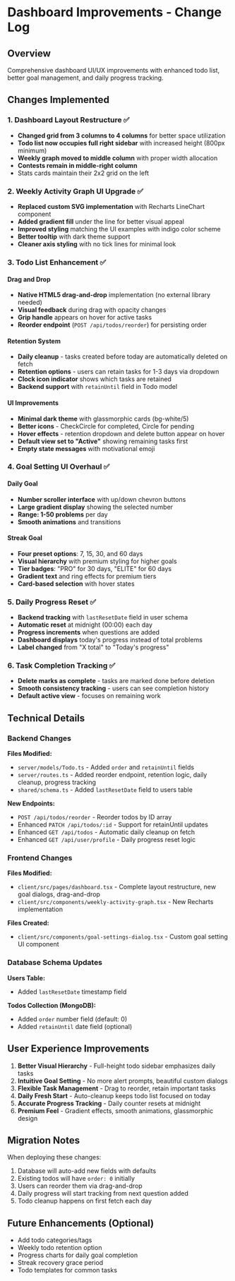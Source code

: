 # Dashboard Improvements - Change Log

## Overview
Comprehensive dashboard UI/UX improvements with enhanced todo list, better goal management, and daily progress tracking.

## Changes Implemented

### 1. Dashboard Layout Restructure ✅
- **Changed grid from 3 columns to 4 columns** for better space utilization
- **Todo list now occupies full right sidebar** with increased height (800px minimum)
- **Weekly graph moved to middle column** with proper width allocation
- **Contests remain in middle-right column**
- Stats cards maintain their 2x2 grid on the left

### 2. Weekly Activity Graph UI Upgrade ✅
- **Replaced custom SVG implementation** with Recharts LineChart component
- **Added gradient fill** under the line for better visual appeal
- **Improved styling** matching the UI examples with indigo color scheme
- **Better tooltip** with dark theme support
- **Cleaner axis styling** with no tick lines for minimal look

### 3. Todo List Enhancement ✅
#### Drag and Drop
- **Native HTML5 drag-and-drop** implementation (no external library needed)
- **Visual feedback** during drag with opacity changes
- **Grip handle** appears on hover for active tasks
- **Reorder endpoint** (`POST /api/todos/reorder`) for persisting order

#### Retention System
- **Daily cleanup** - tasks created before today are automatically deleted on fetch
- **Retention options** - users can retain tasks for 1-3 days via dropdown
- **Clock icon indicator** shows which tasks are retained
- **Backend support** with `retainUntil` field in Todo model

#### UI Improvements
- **Minimal dark theme** with glassmorphic cards (bg-white/5)
- **Better icons** - CheckCircle for completed, Circle for pending
- **Hover effects** - retention dropdown and delete button appear on hover
- **Default view set to "Active"** showing remaining tasks first
- **Empty state messages** with motivational emoji

### 4. Goal Setting UI Overhaul ✅
#### Daily Goal
- **Number scroller interface** with up/down chevron buttons
- **Large gradient display** showing the selected number
- **Range: 1-50 problems** per day
- **Smooth animations** and transitions

#### Streak Goal
- **Four preset options**: 7, 15, 30, and 60 days
- **Visual hierarchy** with premium styling for higher goals
- **Tier badges**: "PRO" for 30 days, "ELITE" for 60 days
- **Gradient text** and ring effects for premium tiers
- **Card-based selection** with hover states

### 5. Daily Progress Reset ✅
- **Backend tracking** with `lastResetDate` field in user schema
- **Automatic reset** at midnight (00:00) each day
- **Progress increments** when questions are added
- **Dashboard displays** today's progress instead of total problems
- **Label changed** from "X total" to "Today's progress"

### 6. Task Completion Tracking ✅
- **Delete marks as complete** - tasks are marked done before deletion
- **Smooth consistency tracking** - users can see completion history
- **Default active view** - focuses on remaining work

## Technical Details

### Backend Changes
**Files Modified:**
- `server/models/Todo.ts` - Added `order` and `retainUntil` fields
- `server/routes.ts` - Added reorder endpoint, retention logic, daily cleanup, progress tracking
- `shared/schema.ts` - Added `lastResetDate` field to users table

**New Endpoints:**
- `POST /api/todos/reorder` - Reorder todos by ID array
- Enhanced `PATCH /api/todos/:id` - Support for retainUntil updates
- Enhanced `GET /api/todos` - Automatic daily cleanup on fetch
- Enhanced `GET /api/user/profile` - Daily progress reset logic

### Frontend Changes
**Files Modified:**
- `client/src/pages/dashboard.tsx` - Complete layout restructure, new goal dialogs, drag-and-drop
- `client/src/components/weekly-activity-graph.tsx` - New Recharts implementation

**Files Created:**
- `client/src/components/goal-settings-dialog.tsx` - Custom goal setting UI component

### Database Schema Updates
**Users Table:**
- Added `lastResetDate` timestamp field

**Todos Collection (MongoDB):**
- Added `order` number field (default: 0)
- Added `retainUntil` date field (optional)

## User Experience Improvements

1. **Better Visual Hierarchy** - Full-height todo sidebar emphasizes daily tasks
2. **Intuitive Goal Setting** - No more alert prompts, beautiful custom dialogs
3. **Flexible Task Management** - Drag to reorder, retain important tasks
4. **Daily Fresh Start** - Auto-cleanup keeps todo list focused on today
5. **Accurate Progress Tracking** - Daily counter resets at midnight
6. **Premium Feel** - Gradient effects, smooth animations, glassmorphic design

## Migration Notes

When deploying these changes:
1. Database will auto-add new fields with defaults
2. Existing todos will have `order: 0` initially
3. Users can reorder them via drag-and-drop
4. Daily progress will start tracking from next question added
5. Todo cleanup happens on first fetch each day

## Future Enhancements (Optional)

- Add todo categories/tags
- Weekly todo retention option
- Progress charts for daily goal completion
- Streak recovery grace period
- Todo templates for common tasks
